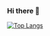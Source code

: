 ### Hi there 👋

[![Top Langs](https://github-readme-stats.vercel.app/api/top-langs/?username=wakidas&langs_count=8&theme=vue-dark&show_icons=true&layout=compact)](https://github.com/wakidas/github-readme-stats)
<!--
**wakidas/wakidas** is a ✨ _special_ ✨ repository because its `README.md` (this file) appears on your GitHub profile.

Here are some ideas to get you started:

- 🔭 I’m currently working on ...
- 🌱 I’m currently learning ...
- 👯 I’m looking to collaborate on ...
- 🤔 I’m looking for help with ...
- 💬 Ask me about ...
- 📫 How to reach me: ...
- 😄 Pronouns: ...
- ⚡ Fun fact: ...
-->
